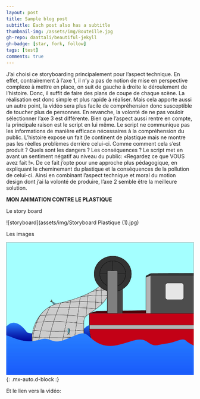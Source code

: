```yaml
---
layout: post
title: Sample blog post
subtitle: Each post also has a subtitle
thumbnail-img: /assets/img/Bouteille.jpg
gh-repo: daattali/beautiful-jekyll
gh-badge: [star, fork, follow]
tags: [test]
comments: true
---
```


J’ai choisi ce storyboarding principalement pour l’aspect technique. En effet, contrairement à l’axe 1, il n’y a pas de notion 
de mise en perspective complexe à mettre en place, on suit de 
gauche à droite le déroulement de l’histoire. Donc, il suffit de faire 
des plans de coupe de chaque scène. 
La réalisation est donc simple et plus rapide à réaliser. Mais cela 
apporte aussi un autre point, la vidéo sera plus facile de compréhension donc susceptible de toucher plus de personnes.
En revanche, la volonté de ne pas vouloir sélectionner l’axe 3 est 
différente. Bien que l’aspect aussi rentre en compte, la principale 
raison est le script en lui même.
Le script ne communique pas les informations de manière efficace nécessaires à la compréhension du public. L’histoire expose 
un fait (le continent de plastique mais ne montre pas les réelles 
problèmes derrière celui-ci. Comme comment cela s’est produit ? 
Quels sont les dangers ? Les conséquences ?
Le script met en avant un sentiment négatif au niveau du public: 
«Regardez ce que VOUS avez fait !».
De ce fait j’opte pour une approche plus pédagogique, en expliquant le cheminemant du plastique et la conséquences de la 
pollution de celui-ci.
Ainsi en combinant l’aspect technique et moral du motion design 
dont j’ai la volonté de produire, l’axe 2 semble être la meilleure 
solution.

**MON ANIMATION CONTRE LE PLASTIQUE**

Le story board

![storyboard](assets/img/Storyboard Plastique (1).jpg)

Les images

![image](assets/img/Bateau.jpg){: .mx-auto.d-block :}

Et le lien vers la vidéo:





